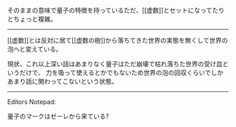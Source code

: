 そのままの意味で量子の特徴を持っているただ、[[虚数]]とセットになってたりとちょっと複雑。

---

[[虚数]]とは反対に居て[[虚数の樹]]から落ちてきた世界の実態を無くして世界の泡へと変えている。

現状、これ以上深い話はあまりなく量子はただ崩壊で枯れ落ちた世界の受け皿というだけで、
力を吸って使えるとかでもないため世界の泡の回収くらいでしかあまり話に関わってこないという状態。

--- 

Editors Notepad:

量子のマークはゼーレから来ている?